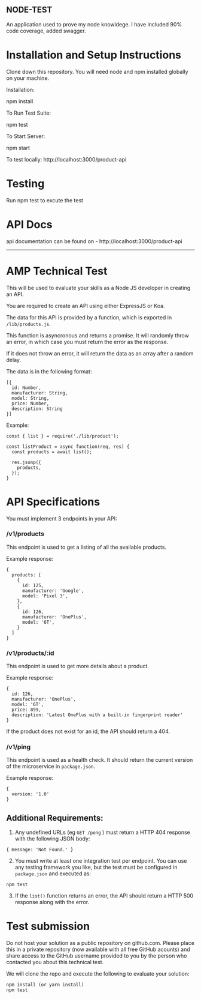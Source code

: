## NODE-TEST

An application used to prove my node knowldege. I have included 90% code coverage, added swagger. 

# Installation and Setup Instructions
Clone down this repository. You will need node and npm installed globally on your machine.

Installation:

npm install

To Run Test Suite:

npm test

To Start Server:

npm start

To test locally:
http://localhost:3000/product-api

# Testing
Run npm test to excute the test
 
# API Docs

api documentation can be found on - http://localhost:3000/product-api

------------------------------------------------------------------------------------------------------

# AMP Technical Test

This will be used to evaluate your skills as a Node JS developer in creating an API.

You are required to create an API using either ExpressJS or Koa.

The data for this API is provided by a function, which is exported in ```/lib/products.js```.

This function is asyncronous and returns a promise. It will randomly throw an error, in which case you must return the error as the response.

If it does not throw an error, it will return the data as an array after a random delay.

The data is in the following format:
```
[{
  id: Number,
  manufacturer: String,
  model: String,
  price: Number,
  description: String
}]
```

Example:
```
const { list } = require('./lib/product');

const listProduct = async function(req, res) {
  const products = await list();

  res.jsonp({
    products,
  });
}
```

# API Specifications
You must implement 3 endpoints in your API:

### /v1/products

This endpoint is used to get a listing of all the available products.

Example response:
```
{
  products: [
    {
      id: 125,
      manufacturer: 'Google',
      model: 'Pixel 3',
    },
    {
      id: 126,
      manufacturer: 'OnePlus',
      model: '6T',
    }
  ]
}
```

### /v1/products/:id

This endpoint is used to get more details about a product.

Example response:

```
{
  id: 126,
  manufacturer: 'OnePlus',
  model: '6T',
  price: 899,
  description: 'Latest OnePlus with a built-in fingerprint reader'
}
```

If the product does not exist for an id, the API should return a 404.

### /v1/ping

This endpoint is used as a health check. It should return the current version of the microservice in ```package.json```.

Example response:

```
{
  version: '1.0'
}
```

## Additional Requirements:
1. Any undefined URLs (eg ``` GET /pong ``` ) must return a HTTP 404 response with the following JSON body: 

```
{ message: 'Not Found.' }
```

2. You must write at least one integration test per endpoint. You can use any testing framework you like, but the test must be configured in ```package.json``` and executed as:

```
npm test
```

3. If the ```list()``` function returns an error, the API should return a HTTP 500 response along with the error.

# Test submission

Do not host your solution as a public repository on github.com. Please place this in a private repository (now available with all free GitHub acounts) and share access to the GitHub username provided to you by the person who contacted you about this technical test.

We will clone the repo and execute the following to evaluate your solution:

```
npm install (or yarn install)
npm test
```
